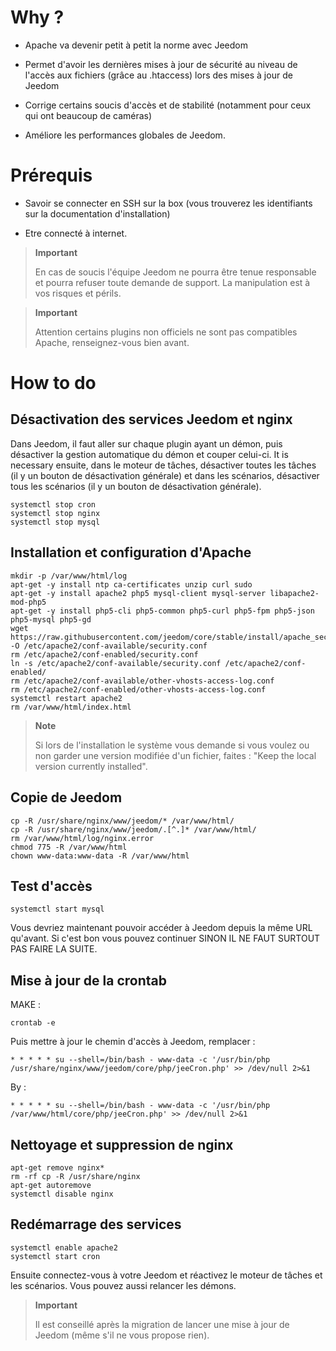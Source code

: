 Why ? 
==========

-   Apache va devenir petit à petit la norme avec Jeedom

-   Permet d'avoir les dernières mises à jour de sécurité au niveau de
    l'accès aux fichiers (grâce au .htaccess) lors des mises à jour de
    Jeedom

-   Corrige certains soucis d'accès et de stabilité (notamment pour ceux
    qui ont beaucoup de caméras)

-   Améliore les performances globales de Jeedom.

Prérequis 
=========

-   Savoir se connecter en SSH sur la box (vous trouverez les
    identifiants sur la documentation d'installation)

-   Etre connecté à internet.

> **Important**
>
> En cas de soucis l'équipe Jeedom ne pourra être tenue responsable et
> pourra refuser toute demande de support. La manipulation est à vos
> risques et périls.

> **Important**
>
> Attention certains plugins non officiels ne sont pas compatibles
> Apache, renseignez-vous bien avant.

How to do 
=============

Désactivation des services Jeedom et nginx 
------------------------------------------

Dans Jeedom, il faut aller sur chaque plugin ayant un démon, puis
désactiver la gestion automatique du démon et couper celui-ci. It is necessary
ensuite, dans le moteur de tâches, désactiver toutes les tâches (il y un
bouton de désactivation générale) et dans les scénarios, désactiver tous
les scénarios (il y un bouton de désactivation générale).

    systemctl stop cron
    systemctl stop nginx
    systemctl stop mysql

Installation et configuration d'Apache 
--------------------------------------

    mkdir -p /var/www/html/log
    apt-get -y install ntp ca-certificates unzip curl sudo
    apt-get -y install apache2 php5 mysql-client mysql-server libapache2-mod-php5
    apt-get -y install php5-cli php5-common php5-curl php5-fpm php5-json php5-mysql php5-gd
    wget https://raw.githubusercontent.com/jeedom/core/stable/install/apache_security -O /etc/apache2/conf-available/security.conf
    rm /etc/apache2/conf-enabled/security.conf
    ln -s /etc/apache2/conf-available/security.conf /etc/apache2/conf-enabled/
    rm /etc/apache2/conf-available/other-vhosts-access-log.conf
    rm /etc/apache2/conf-enabled/other-vhosts-access-log.conf
    systemctl restart apache2
    rm /var/www/html/index.html

> **Note**
>
> Si lors de l'installation le système vous demande si vous voulez ou
> non garder une version modifiée d'un fichier, faites : "Keep the local
> version currently installed".

Copie de Jeedom 
---------------

    cp -R /usr/share/nginx/www/jeedom/* /var/www/html/
    cp -R /usr/share/nginx/www/jeedom/.[^.]* /var/www/html/
    rm /var/www/html/log/nginx.error
    chmod 775 -R /var/www/html
    chown www-data:www-data -R /var/www/html

Test d'accès 
------------

    systemctl start mysql

Vous devriez maintenant pouvoir accéder à Jeedom depuis la même URL
qu'avant. Si c'est bon vous pouvez continuer SINON IL NE FAUT SURTOUT
PAS FAIRE LA SUITE.

Mise à jour de la crontab 
-------------------------

MAKE :

    crontab -e

Puis mettre à jour le chemin d'accès à Jeedom, remplacer :

    * * * * * su --shell=/bin/bash - www-data -c '/usr/bin/php /usr/share/nginx/www/jeedom/core/php/jeeCron.php' >> /dev/null 2>&1

By :

    * * * * * su --shell=/bin/bash - www-data -c '/usr/bin/php /var/www/html/core/php/jeeCron.php' >> /dev/null 2>&1

Nettoyage et suppression de nginx 
---------------------------------

    apt-get remove nginx*
    rm -rf cp -R /usr/share/nginx
    apt-get autoremove
    systemctl disable nginx

Redémarrage des services 
------------------------

    systemctl enable apache2
    systemctl start cron

Ensuite connectez-vous à votre Jeedom et réactivez le moteur de tâches
et les scénarios. Vous pouvez aussi relancer les démons.

> **Important**
>
> Il est conseillé après la migration de lancer une mise à jour de
> Jeedom (même s'il ne vous propose rien).
